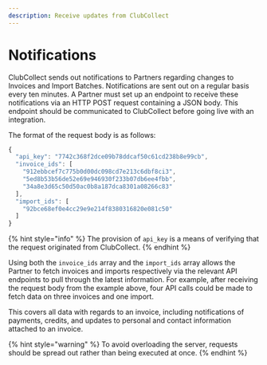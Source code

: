 ```yaml
---
description: Receive updates from ClubCollect
---
```


# Notifications

ClubCollect sends out notifications to Partners regarding changes to Invoices and Import Batches. Notifications are sent out on a regular basis every ten minutes. A Partner must set up an endpoint to receive these notifications via an HTTP POST request containing a JSON body. This endpoint should be communicated to ClubCollect before going live with an integration.

The format of the request body is as follows:

```javascript
{
  "api_key": "7742c368f2dce09b78ddcaf50c61cd238b8e99cb",
  "invoice_ids": [
    "912ebbcef7c775b0d00dc098cd7e213c6dbf8ci3",
    "5ed8b53b56de52e69e946930f233b07db6ee4fbb",
    "34a8e3d65c50d50ac0b8a187dca8301a08266c83"
  ],
  "import_ids": [
    "92bce68ef0e4cc29e9e214f8380316820e081c50"
  ]
}
```

{% hint style="info" %}
The provision of `api_key` is a means of verifying that the request originated from ClubCollect.
{% endhint %}

Using both the `invoice_ids` array and the `import_ids` array allows the Partner to fetch invoices and imports respectively via the relevant API endpoints to pull through the latest information. For example, after receiving the request body from the example above, four API calls could be made to fetch data on three invoices and one import.

This covers all data with regards to an invoice, including notifications of payments, credits, and updates to personal and contact information attached to an invoice.

{% hint style="warning" %}
To avoid overloading the server, requests should be spread out rather than being executed at once.
{% endhint %}



